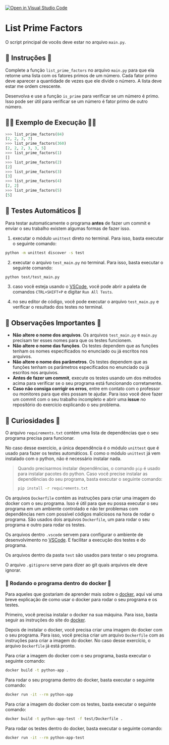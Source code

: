 [![Open in Visual Studio Code](https://classroom.github.com/assets/open-in-vscode-718a45dd9cf7e7f842a935f5ebbe5719a5e09af4491e668f4dbf3b35d5cca122.svg)](https://classroom.github.com/online_ide?assignment_repo_id=11171757&assignment_repo_type=AssignmentRepo)
# List Prime Factors

O script principal de vocês deve estar no arquivo `main.py`.

## 📝 Instruções 📝

Complete a função `list_prime_factors` no arquivo `main.py` para que ela retorne uma lista com os fatores primos de um número.
Cada fator primo deve aparecer a quantidade de vezes que ele divide o número.
A lista deve estar me ordem crescente.

Desenvolva e use a função `is_prime` para verificar se um número é primo.
Isso pode ser útil para verificar se um número é fator primo de outro número.

## 🧑‍💻 Exemplo de Execução 🧑‍💻

```python
>>> list_prime_factors(84)
[2, 2, 3, 7]
>>> list_prime_factors(360)
[2, 2, 2, 3, 3, 5]
>>> list_prime_factors(1)
[]
>>> list_prime_factors(2)
[2]
>>> list_prime_factors(3)
[3]
>>> list_prime_factors(4)
[2, 2]
>>> list_prime_factors(5)
[5]
```

## 🧪 Testes Automáticos 🧪

Para testar automaticamente o programa **antes** de fazer um commit e enviar o seu trabalho existem algumas formas de fazer isso.

1. executar o módulo `unittest` direto no terminal.
   Para isso, basta executar o seguinte comando:

```bash
python -m unittest discover -s test
```

2. executar o arquivo `test_main.py` no terminal.
   Para isso, basta executar o seguinte comando:

```bash
python test/test_main.py
```

3. caso você esteja usando o [VSCode](https://code.visualstudio.com/), você pode abrir a paleta de comandos `CTRL+SHIFT+P` e digitar `Run All Tests`.

4. no seu editor de código, você pode executar o arquivo `test_main.py` e verificar o resultado dos testes no terminal.

## 🤖 Observações Importantes 🤖

- **Não altere o nome dos arquivos**. Os arquivos `test_main.py` e `main.py` precisam ter esses nomes para que os testes funcionem.
- **Não altere o nome das funções**. Os testes dependem que as funções tenham os nomes especificados no enunciado ou já escritos nos arquivos.
- **Não altere o nome dos parâmetros**. Os testes dependem que as funções tenham os parâmetros especificados no enunciado ou já escritos nos arquivos.
- **Antes de fazer um commit**, execute os testes usando um dos métodos acima para verificar se o seu programa está funcionando corretamente.
- **Caso não consiga corrigir os erros**, entre em contato com o professor ou monitores para que eles possam te ajudar.
  Para isso você deve fazer um commit com o seu trabalho incompleto e abrir uma **issue** no repositório do exercício explicando o seu problema.

## 👀 Curiosidades 👀

O arquivo `requirements.txt` contém uma lista de dependências que o seu programa precisa para funcionar.

No caso desse exercício, a única dependência é o módulo `unittest` que é usado para fazer os testes automáticos.
E como o módulo `unittest` já vem instalado com o python, não é necessário instalar nada.

> Quando precisarmos instalar dependências, o comando `pip` é usado para instalar pacotes do python.
> Caso você precise instalar as dependências do seu programa, basta executar o seguinte comando:
>
> ```bash
> pip install -r requirements.txt
> ```

Os arquivos `Dockerfile` contém as instruções para criar uma imagem do docker com o seu programa.
Isso é útil para que eu possa executar o seu programa em um ambiente controlado e não ter problemas com dependências nem com possível códigos maliciosos na hora de rodar o programa.
São usados dois arquivos `Dockerfile`, um para rodar o seu programa e outro para rodar os testes.

Os arquivos dentro `.vscode` servem para configurar o ambiente de desenvolvimento no [VSCode](https://code.visualstudio.com/).
E facilitar a execução dos testes e do programa.

Os arquivos dentro da pasta `test` são usados para testar o seu programa.

O arquivo `.gitignore` serve para dizer ao git quais arquivos ele deve ignorar.

### :whale: Rodando o programa dentro do docker :whale:

Para aqueles que gostariam de aprender mais sobre o [docker](https://www.docker.com/), aqui vai uma breve explicação de como usar o docker para rodar o seu programa e os testes.

Primeiro, você precisa instalar o docker na sua máquina.
Para isso, basta seguir as instruções do site do [docker](https://docs.docker.com/get-docker/).

Depois de instalar o docker, você precisa criar uma imagem do docker com o seu programa.
Para isso, você precisa criar um arquivo `Dockerfile` com as instruções para criar a imagem do docker.
No caso desse exercício, o arquivo `Dockerfile` já está pronto.

Para criar a imagem do docker com o seu programa, basta executar o seguinte comando:

```bash
docker build -t python-app .
```

Para rodar o seu programa dentro do docker, basta executar o seguinte comando:

```bash
docker run -it --rm python-app
```

Para criar a imagem do docker com os testes, basta executar o seguinte comando:

```bash
docker build -t python-app-test -f test/Dockerfile .
```

Para rodar os testes dentro do docker, basta executar o seguinte comando:

```bash
docker run -it --rm python-app-test
```
